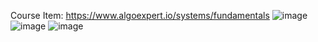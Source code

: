Course Item: https://www.algoexpert.io/systems/fundamentals
![image](https://user-images.githubusercontent.com/11685096/154117318-d9d483c2-6117-404b-b10f-69bdb7226f30.png)
![image](https://user-images.githubusercontent.com/11685096/154117357-51d32175-5abb-4ef7-8f09-16cda28421c9.png)
![image](https://user-images.githubusercontent.com/11685096/154732287-c3b75bf8-5da2-48af-abba-82ed3533d539.png)
